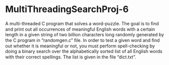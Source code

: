 # MultiThreadingSearchProj-6
A multi-threaded C program that solves a word-puzzle. The goal is to ﬁnd and print out all occurrences of meaningful English words with a certain length in a given string of two billion characters long randomly generated by the C program in “randomgen.c” ﬁle.  In order to test a given word and ﬁnd out whether it is meaningful or not, you must perform spell-checking by doing a binary search over the alphabetically sorted list of all English words with their correct spellings. The list is given in the ﬁle “dict.txt”.
